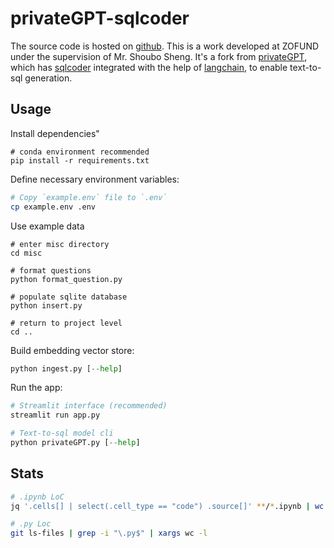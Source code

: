 # privateGPT-sqlcoder

The source code is hosted on [github](https://github.com/monkeyboiii/privateGPT-sqlcoder). This is a work developed at ZOFUND under the supervision of Mr. Shoubo Sheng. It's a fork from [privateGPT](https://github.com/imartinez/privateGPT), which has [sqlcoder](https://huggingface.co/defog/sqlcoder) integrated with the help of [langchain](https://github.com/langchain-ai/langchain), to enable text-to-sql generation.

## Usage

Install dependencies"

```shell
# conda environment recommended
pip install -r requirements.txt
```

Define necessary environment variables:

```bash
# Copy `example.env` file to `.env`
cp example.env .env
```

Use example data

```shell
# enter misc directory
cd misc

# format questions
python format_question.py

# populate sqlite database
python insert.py

# return to project level
cd ..
```

Build embedding vector store:

```python
python ingest.py [--help]
```

Run the app:

```python
# Streamlit interface (recommended)
streamlit run app.py

# Text-to-sql model cli
python privateGPT.py [--help]
```

## Stats

```bash
# .ipynb LoC
jq '.cells[] | select(.cell_type == "code") .source[]' **/*.ipynb | wc -l

# .py Loc
git ls-files | grep -i "\.py$" | xargs wc -l
```
